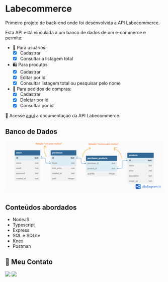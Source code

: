 # Labecommerce 

Primeiro projeto de back-end onde foi desenvolvida a API Labecommerce.

Esta API está vinculada a um banco de dados de um e-commerce e permite:

- 👥 Para usuários:
    - [x] Cadastrar
    - [x] Consultar a listagem total 

- 🛍️ Para produtos:
    - [x] Cadastrar
    - [x] Editar por id
    - [x] Consultar listagem total ou pesquisar pelo nome

- 🛒 Para pedidos de compras:
    - [x] Cadastrar
    - [x] Deletar por id
    - [x] Consultar por id

🔴 Acesse [aqui](https://documenter.getpostman.com/view/24460902/2s8ZDU64ZF) a documentação da API Labecommerce.

## Banco de Dados

![BD](./src/assets/diagrama-bd.png)

## Conteúdos abordados

- NodeJS
- Typescript
- Express
- SQL e SQLite
- Knex
- Postman

## 📧 Meu Contato

<a href="https://www.linkedin.com/in/aline-kabbas/" target="_blank"><img src="https://img.shields.io/badge/-LinkedIn-%230077B5?style=for-the-badge&logo=linkedin&logoColor=white" target="_blank"></a>
<a href = "mailto:alinekabbas@gmail.com"><img src="https://img.shields.io/badge/Gmail-D14836?style=for-the-badge&logo=gmail&logoColor=white" target="_blank"></a>